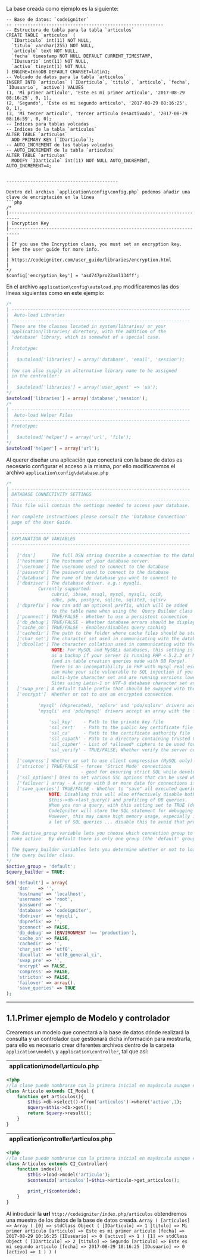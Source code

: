 La base creada como ejemplo es la siguiente:
```mysql
-- Base de datos: `codeigniter`
-- --------------------------------------------------------
-- Estructura de tabla para la tabla `articulos`
CREATE TABLE `articulos` (
  `IDarticulo` int(11) NOT NULL,
  `titulo` varchar(255) NOT NULL,
  `articulo` text NOT NULL,
  `fecha` timestamp NOT NULL DEFAULT CURRENT_TIMESTAMP,
  `IDusuario` int(11) NOT NULL,
  `activo` tinyint(1) NOT NULL
) ENGINE=InnoDB DEFAULT CHARSET=latin1;
-- Volcado de datos para la tabla `articulos`
INSERT INTO `articulos` (`IDarticulo`, `titulo`, `articulo`, `fecha`, `IDusuario`, `activo`) VALUES
(1, 'Mi primer articulo', 'Este es mi primer articulo', '2017-08-29 08:16:25', 0, 1),
(2, 'Segundo', 'Este es mi segundo articulo', '2017-08-29 08:16:25', 0, 1),
(3, 'Mi tercer articulo', 'tercer articulo desactivado', '2017-08-29 08:16:59', 0, 0);
-- Índices para tablas volcadas
-- Indices de la tabla `articulos`
ALTER TABLE `articulos`
  ADD PRIMARY KEY (`IDarticulo`);
-- AUTO_INCREMENT de las tablas volcadas
-- AUTO_INCREMENT de la tabla `articulos`
ALTER TABLE `articulos`
  MODIFY `IDarticulo` int(11) NOT NULL AUTO_INCREMENT, AUTO_INCREMENT=4;


------------------------------------------

Dentro del archivo `application\config\config.php` podemos añadir una clave de encriptación en la línea 
```php
/*
|--------------------------------------------------------------------------
| Encryption Key
|--------------------------------------------------------------------------
|
| If you use the Encryption class, you must set an encryption key.
| See the user guide for more info.
|
| https://codeigniter.com/user_guide/libraries/encryption.html
|
*/
$config['encryption_key'] = 'asd747pro22xml134ff';
```
En el archivo `application\config\autoload.php` modificaremos las dos líneas siguientes como en este ejemplo:
```php
/*
| -------------------------------------------------------------------
|  Auto-load Libraries
| -------------------------------------------------------------------
| These are the classes located in system/libraries/ or your
| application/libraries/ directory, with the addition of the
| 'database' library, which is somewhat of a special case.
|
| Prototype:
|
|	$autoload['libraries'] = array('database', 'email', 'session');
|
| You can also supply an alternative library name to be assigned
| in the controller:
|
|	$autoload['libraries'] = array('user_agent' => 'ua');
*/
$autoload['libraries'] = array('database','session');
/*
| -------------------------------------------------------------------
|  Auto-load Helper Files
| -------------------------------------------------------------------
| Prototype:
|
|	$autoload['helper'] = array('url', 'file');
*/
$autoload['helper'] = array('url');
```
Al querer diseñar una aplicación que conectará con la base de datos es necesario configurar el acceso a la misma, por ello modificaremos el archivo `application\config\database.php`
```php
/*
| -------------------------------------------------------------------
| DATABASE CONNECTIVITY SETTINGS
| -------------------------------------------------------------------
| This file will contain the settings needed to access your database.
|
| For complete instructions please consult the 'Database Connection'
| page of the User Guide.
|
| -------------------------------------------------------------------
| EXPLANATION OF VARIABLES
| -------------------------------------------------------------------
|
|	['dsn']      The full DSN string describe a connection to the database.
|	['hostname'] The hostname of your database server.
|	['username'] The username used to connect to the database
|	['password'] The password used to connect to the database
|	['database'] The name of the database you want to connect to
|	['dbdriver'] The database driver. e.g.: mysqli.
|			Currently supported:
|				 cubrid, ibase, mssql, mysql, mysqli, oci8,
|				 odbc, pdo, postgre, sqlite, sqlite3, sqlsrv
|	['dbprefix'] You can add an optional prefix, which will be added
|				 to the table name when using the  Query Builder class
|	['pconnect'] TRUE/FALSE - Whether to use a persistent connection
|	['db_debug'] TRUE/FALSE - Whether database errors should be displayed.
|	['cache_on'] TRUE/FALSE - Enables/disables query caching
|	['cachedir'] The path to the folder where cache files should be stored
|	['char_set'] The character set used in communicating with the database
|	['dbcollat'] The character collation used in communicating with the database
|				 NOTE: For MySQL and MySQLi databases, this setting is only used
| 				 as a backup if your server is running PHP < 5.2.3 or MySQL < 5.0.7
|				 (and in table creation queries made with DB Forge).
| 				 There is an incompatibility in PHP with mysql_real_escape_string() which
| 				 can make your site vulnerable to SQL injection if you are using a
| 				 multi-byte character set and are running versions lower than these.
| 				 Sites using Latin-1 or UTF-8 database character set and collation are unaffected.
|	['swap_pre'] A default table prefix that should be swapped with the dbprefix
|	['encrypt']  Whether or not to use an encrypted connection.
|
|			'mysql' (deprecated), 'sqlsrv' and 'pdo/sqlsrv' drivers accept TRUE/FALSE
|			'mysqli' and 'pdo/mysql' drivers accept an array with the following options:
|
|				'ssl_key'    - Path to the private key file
|				'ssl_cert'   - Path to the public key certificate file
|				'ssl_ca'     - Path to the certificate authority file
|				'ssl_capath' - Path to a directory containing trusted CA certificats in PEM format
|				'ssl_cipher' - List of *allowed* ciphers to be used for the encryption, separated by colons (':')
|				'ssl_verify' - TRUE/FALSE; Whether verify the server certificate or not ('mysqli' only)
|
|	['compress'] Whether or not to use client compression (MySQL only)
|	['stricton'] TRUE/FALSE - forces 'Strict Mode' connections
|							- good for ensuring strict SQL while developing
|	['ssl_options']	Used to set various SSL options that can be used when making SSL connections.
|	['failover'] array - A array with 0 or more data for connections if the main should fail.
|	['save_queries'] TRUE/FALSE - Whether to "save" all executed queries.
| 				NOTE: Disabling this will also effectively disable both
| 				$this->db->last_query() and profiling of DB queries.
| 				When you run a query, with this setting set to TRUE (default),
| 				CodeIgniter will store the SQL statement for debugging purposes.
| 				However, this may cause high memory usage, especially if you run
| 				a lot of SQL queries ... disable this to avoid that problem.
|
| The $active_group variable lets you choose which connection group to
| make active.  By default there is only one group (the 'default' group).
|
| The $query_builder variables lets you determine whether or not to load
| the query builder class.
*/
$active_group = 'default';
$query_builder = TRUE;

$db['default'] = array(
	'dsn'	=> '',
	'hostname' => 'localhost',
	'username' => 'root',
	'password' => '',
	'database' => 'codeigniter',
	'dbdriver' => 'mysqli',
	'dbprefix' => '',
	'pconnect' => FALSE,
	'db_debug' => (ENVIRONMENT !== 'production'),
	'cache_on' => FALSE,
	'cachedir' => '',
	'char_set' => 'utf8',
	'dbcollat' => 'utf8_general_ci',
	'swap_pre' => '',
	'encrypt' => FALSE,
	'compress' => FALSE,
	'stricton' => FALSE,
	'failover' => array(),
	'save_queries' => TRUE
);
```
---------------------------------------------------------------
1.1.Primer ejemplo de Modelo y controlador
------------------------------------------
Crearemos un modelo que conectará a la base de datos dónde realizará la consulta y un controlador que gestionará dicha información para mostrarla, para ello es necesario crear diferentes archivos dentro de la carpeta `application\model\` y `application\controller`, tal que así:

| application\model\articulo.php |
|--------------------------------|

```php
<?php
//la clase puede nombrarse con la primera inicial en mayúscula aunque el archivo no lo haga (pero con el mismo nombre)
class Articulo extends CI_Model {
	function get_articulos(){
		$this->db->select()->from('articulos')->where('activo',1);
		$query=$this->db->get();
		return $query->result();
	}
}
```

| application\controller\articulos.php |
|--------------------------------------|

```php
<?php
//la clase puede nombrarse con la primera inicial en mayúscula aunque el archivo no lo haga (pero con el mismo nombre)
class Articulos extends CI_Controller{
	function index(){
		$this->load->model('articulo');
		$contenido['articulos']=$this->articulo->get_articulos();

		print_r($contenido);
	}
}
```

Al introducir la **url** `http://codeigniter/index.php/articulos` obtendremos una muestra de los datos de la base de datos creada. 
`Array ( [articulos] => Array ( [0] => stdClass Object ( [IDarticulo] => 1 [titulo] => Mi primer articulo [articulo] => Este es mi primer articulo [fecha] => 2017-08-29 10:16:25 [IDusuario] => 0 [activo] => 1 ) [1] => stdClass Object ( [IDarticulo] => 2 [titulo] => Segundo [articulo] => Este es mi segundo articulo [fecha] => 2017-08-29 10:16:25 [IDusuario] => 0 [activo] => 1 ) ) )`

